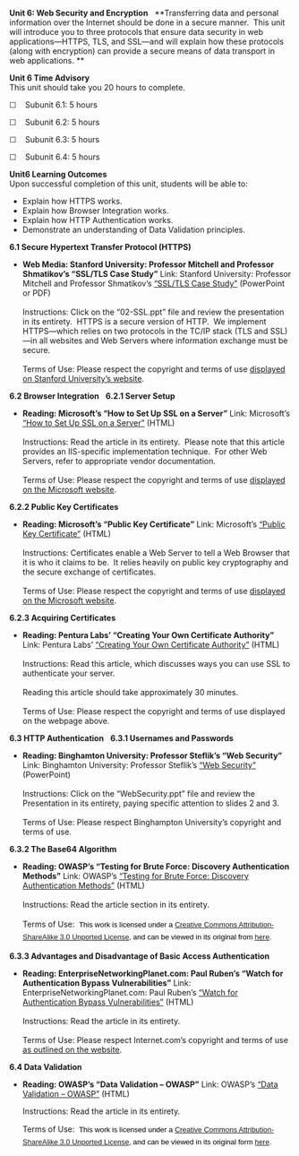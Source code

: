 **Unit 6: Web Security and Encryption** <span id="6"></span> 
**Transferring data and personal information over the Internet should be
done in a secure manner.  This unit will introduce you to three
protocols that ensure data security in web applications—HTTPS, TLS, and
SSL—and will explain how these protocols (along with encryption) can
provide a secure means of data transport in web applications. **

**Unit 6 Time Advisory**  
This unit should take you 20 hours to complete.

☐    Subunit 6.1: 5 hours

☐    Subunit 6.2: 5 hours

☐    Subunit 6.3: 5 hours

☐    Subunit 6.4: 5 hours

**Unit6 Learning Outcomes**  
Upon successful completion of this unit, students will be able to:

-   Explain how HTTPS works.
-   Explain how Browser Integration works.
-   Explain how HTTP Authentication works.
-   Demonstrate an understanding of Data Validation principles.

**6.1 Secure Hypertext Transfer Protocol (HTTPS)** <span
id="6.1"></span> 
-   **Web Media: Stanford University: Professor Mitchell and Professor
    Shmatikov’s “SSL/TLS Case Study”**
    Link: Stanford University: Professor Mitchell and Professor
    Shmatikov’s [“SSL/TLS Case
    Study”](http://www.stanford.edu/class/cs259/WWW04/lectures/)
    (PowerPoint or PDF)  
        
     Instructions: Click on the “02-SSL.ppt” file and review the
    presentation in its entirety.  HTTPS is a secure version of HTTP. 
    We implement HTTPS—which relies on two protocols in the TC/IP stack
    (TLS and SSL)—in all websites and Web Servers where information
    exchange must be secure.  
        
     Terms of Use: Please respect the copyright and terms of use
    [displayed on Stanford University’s
    website](http://www.stanford.edu/site/copyright.html).

**6.2 Browser Integration** <span id="6.2"></span> 
**6.2.1 Server Setup** <span id="6.2.1"></span> 
-   **Reading: Microsoft’s “How to Set Up SSL on a Server”**
    Link: Microsoft’s [“How to Set Up SSL on a
    Server”](http://technet.microsoft.com/en-us/library/bb124484%28EXCHG.65%29.aspx)
    (HTML)  
        
     Instructions: Read the article in its entirety.  Please note that
    this article provides an IIS-specific implementation technique.  For
    other Web Servers, refer to appropriate vendor documentation.  
        
     Terms of Use: Please respect the copyright and terms of use
    [displayed on the Microsoft
    website](http://technet.microsoft.com/en-us/library/bb124484%28EXCHG.65%29.aspx).

**6.2.2 Public Key Certificates** <span id="6.2.2"></span> 
-   **Reading: Microsoft’s “Public Key Certificate”**
    Link: Microsoft’s [“Public Key
    Certificate”](http://technet.microsoft.com/en-us/library/cc737812%28WS.10%29.aspx)
    (HTML)  
        
     Instructions: Certificates enable a Web Server to tell a Web
    Browser that it is who it claims to be.  It relies heavily on public
    key cryptography and the secure exchange of certificates.  
        
     Terms of Use: Please respect the copyright and terms of use
    [displayed on the Microsoft
    website](http://technet.microsoft.com/en-us/library/bb124484%28EXCHG.65%29.aspx).

**6.2.3 Acquiring Certificates** <span id="6.2.3"></span> 
-   **Reading: Pentura Labs’ “Creating Your Own Certificate Authority”**
    Link: Pentura Labs’ [“Creating Your Own Certificate
    Authority”](http://penturalabs.wordpress.com/2013/08/19/creating-your-own-certificate-authority/)
    (HTML)  
        
     Instructions: Read this article, which discusses ways you can use
    SSL to authenticate your server.  
        
     Reading this article should take approximately 30 minutes.  
        
     Terms of Use: Please respect the copyright and terms of use
    displayed on the webpage above.

**6.3 HTTP Authentication** <span id="6.3"></span> 
**6.3.1 Usernames and Passwords** <span id="6.3.1"></span> 
-   **Reading: Binghamton University: Professor Steflik’s “Web
    Security”**
    Link: Binghamton University: Professor Steflik’s [“Web
    Security”](http://www.cs.binghamton.edu/~steflik/cs455/)
    (PowerPoint)  
        
     Instructions: Click on the “WebSecurity.ppt” file and review the
    Presentation in its entirety, paying specific attention to slides 2
    and 3.  
        
     Terms of Use: Please respect Binghampton University’s copyright and
    terms of use.

**6.3.2 The Base64 Algorithm** <span id="6.3.2"></span> 
-   **Reading: OWASP’s “Testing for Brute Force: Discovery
    Authentication Methods”**
    Link: OWASP’s [“Testing for Brute Force: Discovery Authentication
    Methods”](http://www.saylor.org/site/wp-content/uploads/2011/06/CS305-6.3.2.pdf)
    (HTML)  
        
     Instructions: Read the article section in its entirety.  
        
     Terms of Use:  <span class="Apple-style-span"
    style="font-family: Arial, 'Helvetica Neue', 'Liberation Sans', FreeSans, sans-serif; font-size: 13px; line-height: 22px; color: rgb(0, 0, 0); ">This
    work is licensed under a </span><span class="Apple-style-span"
    style="font-family: Arial, 'Helvetica Neue', 'Liberation Sans', FreeSans, sans-serif; font-size: 13px; line-height: 22px; color: rgb(0, 0, 0); ">[Creative
    Commons Attribution-ShareAlike 3.0 Unported
    License](http://creativecommons.org/licenses/by-sa/3.0/), and can be
    viewed in its original from
    [here](https://www.owasp.org/index.php/Testing_for_Brute_Force_(OWASP-AT-004)).
     </span>

**6.3.3 Advantages and Disadvantage of Basic Access Authentication**
<span id="6.3.3"></span> 
-   **Reading: EnterpriseNetworkingPlanet.com: Paul Ruben’s “Watch for
    Authentication Bypass Vulnerabilities”**
    Link: EnterpriseNetworkingPlanet.com: Paul Ruben’s [“Watch for
    Authentication Bypass
    Vulnerabilities”](http://www.enterprisenetworkingplanet.com/netsecur/article.php/3916331/Watch-for-Authentication-Bypass-Vulnerabilities.htm)
    (HTML)  
        
     Instructions: Read the article in its entirety.  
        
     Terms of Use: Please respect Internet.com’s copyright and terms of
    use [as outlined on the
    website](http://www.internet.com/Internetcom/Door/41189#Permissions).

**6.4 Data Validation** <span id="6.4"></span> 
-   **Reading: OWASP’s “Data Validation – OWASP”**
    Link: OWASP’s [“Data Validation –
    OWASP”](http://www.saylor.org/site/wp-content/uploads/2011/06/CS305-6.4.pdf)
    (HTML)  
      
     Instructions: Read the article in its entirety.  
      
     Terms of Use:  <span class="Apple-style-span"
    style="font-family: Arial, 'Helvetica Neue', 'Liberation Sans', FreeSans, sans-serif; font-size: 13px; line-height: 22px; color: rgb(0, 0, 0); ">This
    work is licensed under a </span><span class="Apple-style-span"
    style="font-family: Arial, 'Helvetica Neue', 'Liberation Sans', FreeSans, sans-serif; font-size: 13px; line-height: 22px; color: rgb(0, 0, 0); ">[Creative
    Commons Attribution-ShareAlike 3.0 Unported
    License](http://creativecommons.org/licenses/by-sa/3.0/), and can be
    viewed in its original form
    [here](https://www.owasp.org/index.php/Data_Validation). </span>


